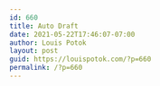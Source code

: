 ```yaml
---
id: 660
title: Auto Draft
date: 2021-05-22T17:46:07-07:00
author: Louis Potok
layout: post
guid: https://louispotok.com/?p=660
permalink: /?p=660
---
```

